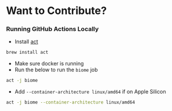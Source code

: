 # Want to Contribute?


### Running GitHub Actions Locally
* Install [act](https://github.com/nektos/act)
```bash
brew install act
```
* Make sure docker is running
* Run the below to run the `biome` job
```bash
act -j biome
```

* Add `--container-architecture linux/amd64` if on Apple Silicon
```bash
act -j biome --container-architecture linux/amd64
```
